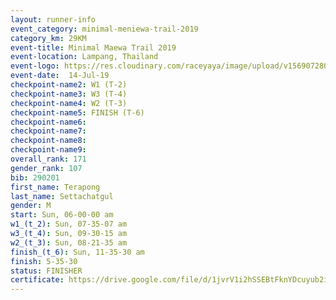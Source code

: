 ```yaml
---
layout: runner-info 
event_category: minimal-meniewa-trail-2019 
category_km: 29KM 
event-title: Minimal Maewa Trail 2019 
event-location: Lampang, Thailand 
event-logo: https://res.cloudinary.com/raceyaya/image/upload/v1569072805/logo/minimal-trail_ktnvsp.jpg 
event-date:  14-Jul-19 
checkpoint-name2: W1 (T-2) 
checkpoint-name3: W3 (T-4) 
checkpoint-name4: W2 (T-3) 
checkpoint-name5: FINISH (T-6) 
checkpoint-name6: 
checkpoint-name7: 
checkpoint-name8: 
checkpoint-name9: 
overall_rank: 171
gender_rank: 107
bib: 290201
first_name: Terapong
last_name: Settachatgul
gender: M
start: Sun, 06-00-00 am
w1_(t_2): Sun, 07-35-07 am
w3_(t_4): Sun, 09-30-15 am
w2_(t_3): Sun, 08-21-35 am
finish_(t_6): Sun, 11-35-30 am
finish: 5-35-30
status: FINISHER
certificate: https://drive.google.com/file/d/1jvrV1i2hSSEBtFknYDcuyub2i_luSR2B/view?usp=sharing
---
```


